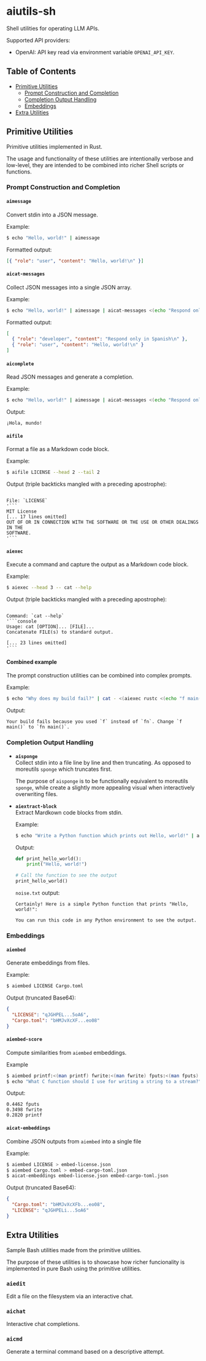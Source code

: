 # aiutils-sh

Shell utilities for operating LLM APIs.

Supported API providers:
- OpenAI: API key read via environment variable `OPENAI_API_KEY`.

## Table of Contents
- [Primitive Utilities](#primitive-utilities)
  - [Prompt Construction and Completion](#prompt-construction-and-completion)
  - [Completion Output Handling](#completion-output-handling)
  - [Embeddings](#embeddings)
- [Extra Utilities](#extra-utilities)

## Primitive Utilities

Primitive utilities implemented in Rust.

The usage and functionality of these utilities are intentionally verbose and low-level, they are intended to be combined into richer Shell scripts or functions.

### Prompt Construction and Completion

#### `aimessage`

Convert stdin into a JSON message.

Example:

```bash
$ echo "Hello, world!" | aimessage
```

Formatted output:

```json
[{ "role": "user", "content": "Hello, world!\n" }]
```

#### `aicat-messages`

Collect JSON messages into a single JSON array.

Example:

```bash
$ echo "Hello, world!" | aimessage | aicat-messages <(echo "Respond only in Spanish" | aimessage --role developer) -
```

Formatted output:

```json
[
  { "role": "developer", "content": "Respond only in Spanish\n" },
  { "role": "user", "content": "Hello, world!\n" }
]
```

#### `aicomplete`

Read JSON messages and generate a completion.

Example:

```bash
$ echo "Hello, world!" | aimessage | aicat-messages <(echo "Respond only in Spanish" | aimessage --role developer) - | aicomplete
```

Output:

```plaintext
¡Hola, mundo!
```

#### `aifile`

Format a file as a Markdown code block.

Example:

```bash
$ aifile LICENSE --head 2 --tail 2
```

Output (triple backticks mangled with a preceding apostrophe):

````plaintext

File: `LICENSE`
'```
MIT License
[... 17 lines omitted]
OUT OF OR IN CONNECTION WITH THE SOFTWARE OR THE USE OR OTHER DEALINGS IN THE
SOFTWARE.
'```
````

#### `aiexec`

Execute a command and capture the output as a Markdown code block.

Example:

```bash
$ aiexec --head 3 -- cat --help
```

Output (triple backticks mangled with a preceding apostrophe):

````plaintext

Command: `cat --help`
'```console
Usage: cat [OPTION]... [FILE]...
Concatenate FILE(s) to standard output.

[... 23 lines omitted]
'```
````

#### Combined example

The prompt construction utilities can be combined into complex prompts.

Example:

```bash
$ echo "Why does my build fail?" | cat - <(aiexec rustc <(echo "f main() {}")) | aimessage | aicat-messages <(echo "Respond in 140 characters or less" | aimessage --role developer) - | aicomplete --stream
```

Output:

```plaintext
Your build fails because you used `f` instead of `fn`. Change `f main()` to `fn main()`.
```

### Completion Output Handling

- **`aisponge`**  
  Collect stdin into a file line by line and then truncating. As opposed to moreutils `sponge` which truncates first.

  The purpose of `aisponge` is to be functionally equivalent to moreutils `sponge`, while create a slightly more appealing visual when interactively overwriting files.

- **`aiextract-block`**  
  Extract Mardkown code blocks from stdin.

  Example:

  ```bash
  $ echo "Write a Python function which prints out Hello, world!" | aimessage | aicomplete | aiextract-block --redirect-rest "noise.txt"
  ```

  Output:

  ```python
  def print_hello_world():
      print("Hello, world!")

  # Call the function to see the output
  print_hello_world()
  ```

  `noise.txt` output:

  ```plaintext
  Certainly! Here is a simple Python function that prints "Hello, world!":

  You can run this code in any Python environment to see the output.
  ```

### Embeddings

#### `aiembed`

Generate embeddings from files.

Example:
```bash
$ aiembed LICENSE Cargo.toml
```

Output (truncated Base64):
```json
{
  "LICENSE": "qJGHPEL...5oA6",
  "Cargo.toml": "bHMJvXcXF...eo08"
}
```

#### `aiembed-score`

Compute similarities from `aiembed` embeddings.

Example
```bash
$ aiembed printf:<(man printf) fwrite:<(man fwrite) fputs:<(man fputs) > docs.json
$ echo "What C function should I use for writing a string to a stream?" | aiembed - | aiembed-score - docs.json --score
```

Output:
```plaintext
0.4462 fputs
0.3498 fwrite
0.2820 printf
```

#### `aicat-embeddings`

Combine JSON outputs from `aiembed` into a single file

Example:
```bash
$ aiembed LICENSE > embed-license.json
$ aiembed Cargo.toml > embed-cargo-toml.json
$ aicat-embeddings embed-license.json embed-cargo-toml.json
```

Output (truncated Base64):
```json
{
  "Cargo.toml": "bHMJvXcXFb...eo08",
  "LICENSE": "qJGHPELi...5oA6"
}
```

## Extra Utilities

Sample Bash utilities made from the primitive utilities.

The purpose of these utilities is to showcase how richer funcionality is implemented in pure Bash using the primitive utilities.

### `aiedit`

Edit a file on the filesystem via an interactive chat.

### `aichat`

Interactive chat completions.

### `aicmd`

Generate a terminal command based on a descriptive attempt.
